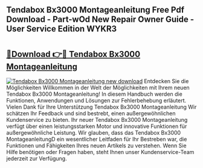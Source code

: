 ## Tendabox Bx3000 Montageanleitung Free Pdf Download - Part-wOd New Repair Owner Guide - User Service Edition WYKR3

# <h2><a href="http://df7iq56.blite.top/?on=Tendabox+Bx3000+Montageanleitung">🔗Download 👉🔴 Tendabox Bx3000 Montageanleitung</a></h2>

[![Tendabox Bx3000 Montageanleitung new download](https://i.imgur.com/lujVjoI.png)](http://df7iq56.blite.top/?on=Tendabox+Bx3000+Montageanleitung)
Entdecken Sie die Möglichkeiten Willkommen in der Welt der Möglichkeiten mit Ihrem neuen Tendabox Bx3000 Montageanleitung! In diesem Handbuch werden die Funktionen, Anwendungen und Lösungen zur Fehlerbehebung erläutert. Vielen Dank für Ihre Unterstützung Tendabox Bx3000 Montageanleitung Wir schätzen Ihr Feedback und sind bestrebt, einen außergewöhnlichen Kundenservice zu bieten. Ihr neuer Tendabox Bx3000 Montageanleitung verfügt über einen leistungsstarken Motor und innovative Funktionen für außergewöhnliche Leistung. Wir glauben, dass das Tendabox Bx3000 MontageanleitungD ein wesentlicher Leitfaden für Ihr Bestreben war, die Funktionen und Fähigkeiten Ihres neuen Artikels zu verstehen. Wenn Sie Hilfe benötigen oder Fragen haben, steht Ihnen unser Kundenservice-Team jederzeit zur Verfügung.
